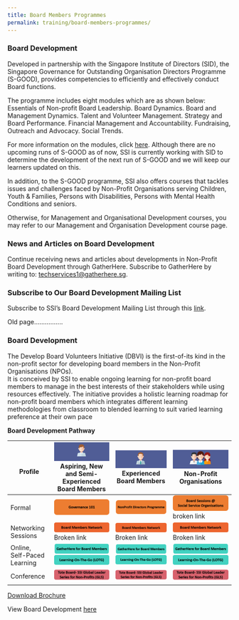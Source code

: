 ```yaml
---
title: Board Members Programmes
permalink: training/board-members-programmes/
---
```

### Board Development
Developed in partnership with the Singapore Institute of Directors (SID), the Singapore Governance for Outstanding Organisation Directors Programme (S-GOOD), provides competencies to efficiently and effectively conduct Board functions.

The programme includes eight modules which are as shown below:
Essentials of Non-profit Board Leadership.
Board Dynamics.
Board and Management Dynamics.
Talent and Volunteer Management.
Strategy and Board Performance.
Financial Management and Accountability. 
Fundraising, Outreach and Advocacy.
Social Trends.

For more information on the modules, click [here](https://www.sid.org.sg/Web/Professional_Development/Web/Professional_Development/PD_Map.aspx?hkey=abe367a0-0ee8-4dcf-8ef9-1faba7dc5ecd). Although there are no upcoming runs of S-GOOD as of now, SSI is currently working with SID to determine the development of the next run of S-GOOD and we will keep our learners updated on this.

In addition, to the S-GOOD programme, SSI also offers courses that tackles issues and challenges faced by Non-Profit Organisations serving Children, Youth & Families, Persons with Disabilities, Persons with Mental Health Conditions and seniors.

Otherwise, for Management and Organisational Development courses, you may refer to our Management and Organisation Development course page.

### News and Articles on Board Development
Continue receiving news and articles about developments in Non-Profit Board Development through GatherHere. Subscribe to GatherHere by writing to: techservices1@gatherhere.sg.

### Subscribe to Our Board Development Mailing List
Subscribe to SSI’s Board Development Mailing List through this [link](http://form.gov.sg/5f19b07efd23f90011ba727c).







Old page................
### Board Development 
The Develop Board Volunteers Initiative (DBVI) is the first-of-its kind in the non-profit sector for developing board members in the Non-Profit Organisations (NPOs). <br>It is conceived by SSI to enable ongoing learning for non-profit board members to manage in the best interests of their stakeholders while using resources effectively.  The initiative provides a holistic learning roadmap for non-profit board members which integrates different learning methodologies from classroom to blended learning to suit varied learning preference at their own pace 

**Board Development Pathway**

| <br> Profile | ![Aspiring, New and Semi-Experienced Board Members](/images/training/aspiring-new-semi-board-members.png) Aspiring, New and Semi-Experienced Board Members  |![Experienced Board Members](/images/training/experienced-board-members.png) Experienced Board Members  |![Non-Profit Organisation](/images/training/non-profit-org.png) Non-Profit Organisations  |  
|--|--|--|--|
|Formal |[![Governance 101](/images/training/governance-101.png)](governance-101)  |[![NonProfit Directors Programme](/images/training/nonprofit-directors-prog.png)](nonprofit-directors-programme)  | [![Board Sessions @ Social Service Organisations](/images/training/board-service-sessions-sso.png)](board-sessions-at-social-service-organisations) broken link |
|Networking Sessions| [![Board Members Network](/images/training/board-members-network.png)](board-members-network) Broken link |[![Board Members Network](/images/training/board-members-network.png)](board-members-network) Broken link|[![Board Members Network](/images/training/board-members-network.png)](board-members-network) Broken link|
|Online, Self-Paced Learning| [![Gather Here](/images/training/gatherhere.png)](gatherhere)<br>[![Learning-On-The-Go](/images/training/lotg.png)](learning-on-the-go) |[![Gather Here](/images/training/gatherhere.png)](gatherhere)<br>[![Learning-On-The-Go](/images/training/lotg.png)](learning-on-the-go) |[![Gather Here](/images/training/gatherhere.png)](gatherhere)<br>[![Learning-On-The-Go](/images/training/lotg.png)](learning-on-the-go) |
|Conference| [![Tote Board](/images/training/tote-board-ssi-gls.png)](/initiatives/tote-board-ssi/)|[![Tote Board](/images/training/tote-board-ssi-gls.png)](/initiatives/tote-board-ssi/)|[![Tote Board](/images/training/tote-board-ssi-gls.png)](/initiatives/tote-board-ssi/)|


[Download Brochure](/images/training/board-devt-brochure.pdf)

View Board Development [here](https://e-services.ncss.gov.sg/Training/course/templatesearch?Filter.CourseSubCategory.Id=f84d7207-e127-e611-8112-000c296ee03a)

